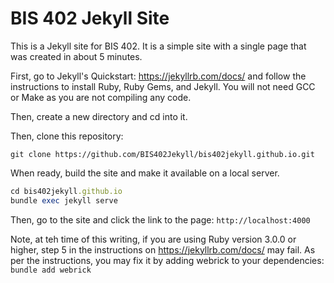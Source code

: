 # BIS 402 Jekyll Site

This is a Jekyll site for BIS 402. It is a simple site with a single page that was created in about 5 minutes.

First, go to Jekyll's Quickstart: <https://jekyllrb.com/docs/> and follow the instructions to install Ruby, Ruby Gems, and Jekyll. You will not need GCC or Make as you are not compiling any code.

Then, create a new directory and cd into it.

Then, clone this repository:

```git
git clone https://github.com/BIS402Jekyll/bis402jekyll.github.io.git
```

When ready, build the site and make it available on a local server.

```ruby
cd bis402jekyll.github.io
bundle exec jekyll serve
```

Then, go to the site and click the link to the page: `http://localhost:4000`

Note, at teh time of this writing, if you are using Ruby version 3.0.0 or higher, step 5 in the instructions on <https://jekyllrb.com/docs/> may fail. As per the instructions, you may fix it by adding webrick to your dependencies: `bundle add webrick`
